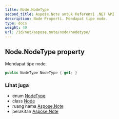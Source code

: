 ```yaml
---
title: Node.NodeType
second_title: Aspose.Note untuk Referensi .NET API
description: Node Properti. Mendapat tipe node.
type: docs
weight: 40
url: /id/net/aspose.note/node/nodetype/
---
```

## Node.NodeType property

Mendapat tipe node.

```csharp
public NodeType NodeType { get; }
```

### Lihat juga

* enum [NodeType](../../nodetype/)
* class [Node](../)
* ruang nama [Aspose.Note](../../node/)
* perakitan [Aspose.Note](../../../)


